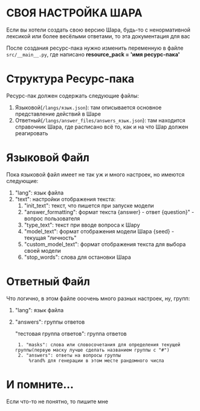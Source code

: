 # СВОЯ НАСТРОЙКА ШАРА

Если вы хотели создать свою версию Шара, будь-то с ненормативной лексикой или более весёлыми ответами, то эта документация для вас

После создания ресурс-пака нужно изменить переменную в файле `src/__main__.py`, где написано **resource_pack = 'имя ресурс-пака'**

# Структура Ресурс-пака

Ресурс-пак должен содержать следующие файлы:

1. Языковой(`/langs/язык.json`): там описывается основное представление действий в Шаре
2. Ответный(`/langs/answer_files/answers_язык.json`): там находится справочник Шара, где расписано всё то, как и на что Шар должен реагировать

# Языковой Файл

Пока языковой файл имеет не так уж и много настроек, но имеются следующие:

1. "lang": язык файла
2. "text": настройки отображения текста:
    1. "init_text": текст, что пишется при запуске модели
    2. "answer_formatting": формат текста
        {answer} - ответ
        {question}" - вопрос пользователя
    3. "type_text": текст при вводе вопроса к Шару
    4. "model_text": формат отображения модели Шара
        {seed} - текущая "личность"
    5. "custom_model_text": формат отображения текста для выбора своей модели
    6. "stop_words": слова для остановки Шара

# Ответный Файл

Что логично, в этом файле ооочень много разных настроек, ну,  групп:

1. "lang": язык файла
2. "answers": группы ответов

    "тестовая группа ответов": группа ответов

        1. "masks": слова или словосочетания для определения текущей группы(первую маску лучше сделать названием группы с "#")
        2. "answers": ответы на вопросы группы
            %rand% для генерации в этом месте рандомного числа

# И помните...
Если что-то не понятно, то пишите мне
